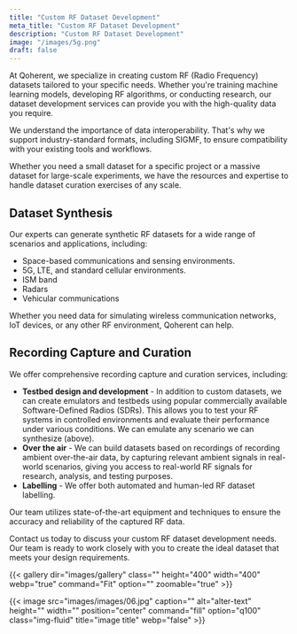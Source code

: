 ```yaml
---
title: "Custom RF Dataset Development"
meta_title: "Custom RF Dataset Development"
description: "Custom RF Dataset Development"
image: "/images/5g.png"
draft: false
---
```



At Qoherent, we specialize in creating custom RF (Radio Frequency) datasets tailored to your specific needs. Whether you're training machine learning models, developing RF algorithms, or conducting research, our dataset development services can provide you with the high-quality data you require. 

We understand the importance of data interoperability. That's why we support industry-standard formats, including SIGMF, to ensure compatibility with your existing tools and workflows.

Whether you need a small dataset for a specific project or a massive dataset for large-scale experiments, we have the resources and expertise to handle dataset curation exercises of any scale.


## Dataset Synthesis

Our experts can generate synthetic RF datasets for a wide range of scenarios and applications, including:

- Space-based communications and sensing environments.
- 5G, LTE, and standard cellular environments.
- ISM band
- Radars
- Vehicular communications

Whether you need data for simulating wireless communication networks, IoT devices, or any other RF environment, Qoherent can help.

## Recording Capture and Curation

We offer comprehensive recording capture and curation services,  including:

- **Testbed design and development** - In addition to custom datasets, we can create emulators and testbeds using popular commercially available Software-Defined Radios (SDRs). This allows you to test your RF systems in controlled environments and evaluate their performance under various conditions. We can emulate any scenario we can synthesize (above).
- **Over the air** - We can build datasets based on recordings of recording ambient over-the-air data, by capturing relevant ambient signals in real-world scenarios, giving you access to real-world RF signals for research, analysis, and testing purposes. 
- **Labelling** - We offer both automated and human-led RF dataset labelling.

Our team utilizes state-of-the-art equipment and techniques to ensure the accuracy and reliability of the captured RF data.

Contact us today to discuss your custom RF dataset development needs. Our team is ready to work closely with you to create the ideal dataset that meets your design requirements.

{{< gallery dir="images/gallery" class="" height="400" width="400" webp="true" command="Fit" option="" zoomable="true" >}}


{{< image src="images/images/06.jpg" caption="" alt="alter-text" height="" width="" position="center" command="fill" option="q100" class="img-fluid" title="image title"  webp="false" >}}